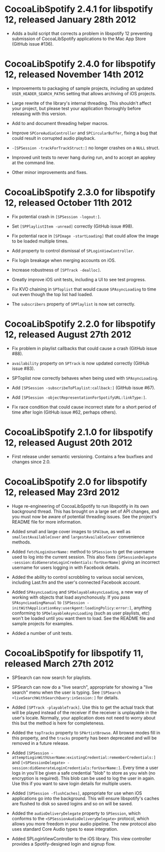 CocoaLibSpotify 2.4.1 for libspotify 12, released January 28th 2012
===================================================================

* Adds a build script that corrects a problem in libspotify 12 preventing submission of CocoaLibSpotify applications to the Mac App Store (GitHub issue #136).

CocoaLibSpotify 2.4.0 for libspotify 12, released November 14th 2012
====================================================================

* Improvements to packaging of sample projects, including an updated `USER_HEADER_SEARCH_PATHS` setting that allows archiving of iOS projects.

* Large rewrite of the library's internal threading. This shouldn't affect your project, but please test your application thoroughly before releasing with this version.

* Add to and document threading helper macros.

* Improve `SPCoreAudioController` and `SPCircularBuffer`, fixing a bug that could result in corrupted audio playback.

* `-[SPSession -trackForTrackStruct:]` no longer crashes on a `NULL` struct.

* Improved unit tests to never hang during run, and to accept an appkey at the command line.

* Other minor improvements and fixes.

CocoaLibSpotify 2.3.0 for libspotify 12, released October 11th 2012
===================================================================

* Fix potential crash in `[SPSession -logout:]`.

* Set `[SPPlaylistItem -unread]` correctly (GitHub issue #98).

* Fix potential race in `[SPImage -startLoading]` that could allow the image to be loaded multiple times.

* Add property to control dismissal of `SPLoginViewController`.

* Fix login breakage when merging accounts on iOS.

* Increase robustness of `[SPTrack -dealloc]`.

* Greatly improve iOS unit tests, including a UI to see test progress.

* Fix KVO chaining in `SPToplist` that would cause `SPAsyncLoading` to time out even though the top list had loaded.

* The `subscribers` property of `SPPlaylist` is now set correctly.


CocoaLibSpotify 2.2.0 for libspotify 12, released August 27th 2012
==================================================================

* Fix problem in playlist callbacks that could cause a crash (GitHub issue #88).

* `availability` property on `SPTrack` is now updated correctly (GitHub issue #83).

* SPToplist now correctly behaves when being used with `SPAsyncLoading`.

* Add `[SPSession -subscribeToPlaylist:callback:]` (GitHub issue #67).

* Add `[SPSession -objectRepresentationForSpotifyURL:linkType:]`.

* Fix race condition that could cause incorrect state for a short period of time after login (GitHub issue #62, perhaps others).


CocoaLibSpotify 2.1.0 for libspotify 12, released August 20th 2012
==================================================================

* First release under semantic versioning. Contains a few buxfixes and changes since 2.0.


CocoaLibSpotify 2.0 for libspotify 12, released May 23rd 2012
=============================================================

* Huge re-engineering of CocoaLibSpotify to run libspotify in its own background thread. This has brought on a large set of API changes, and you must now be aware of potential threading issues. See the project's README file for more information.

* Added small and large cover images to `SPAlbum`, as well as `smallestAvailableCover` and `largestAvailableCover` convenience methods.

* Added `fetchLoginUserName:` method to `SPSession` to get the username used to log into the current session. This also fixes `[SPSessionDelegate -session:didGenerateLoginCredentials:forUserName]` giving an incorrect username for users logging in with Facebook details.

* Added the ability to control scrobbling to various social services, including Last.fm and the user's connected Facebook account.

* Added `SPAsyncLoading` and `SPDelayableAsyncLoading`, a new way of working with objects that load asynchonously. If you pass `SPAsyncLoadingManual` to `[SPSession -initWithApplicationKey:userAgent:loadingPolicy:error:]`, anything conforming to `SPDelayableAsyncLoading` (such as user playlists, etc) won't be loaded until you want them to load. See the README file and sample projects for examples.

* Added a number of unit tests.


CocoaLibSpotify for libspotify 11, released March 27th 2012
===========================================================

* SPSearch can now search for playlists.

* SPSearch can now do a "live search", appropriate for showing a "live search" menu when the user is typing. See `[SPSearch +liveSearchWithSearchQuery:inSession:]` for details.

* Added `[SPTrack -playableTrack]`. Use this to get the actual track that will be played instead of the receiver if the receiver is unplayable in the user's locale.  Normally, your application does not need to worry about this but the method is here for completeness.

* Added the `topTracks` property to `SPArtistBrowse`. All browse modes fill in this property, and the `tracks` property has been deprecated and will be removed in a future release.

* Added `[SPSession -attemptLoginWithUserName:existingCredential:rememberCredentials:]` and `[<SPSessionDelegate> -session:didGenerateLoginCredentials:forUserName:]`. Every time a user logs in you'll be given a safe credential "blob" to store as you wish (no encryption is required). This blob can be used to log the user in again. Use this if you want to save login details for multiple users.

* Added `[SPSession -flushCaches]`, appropriate for use when iOS applications go into the background. This will ensure libspotify's caches are flushed to disk so saved logins and so on will be saved.

* Added the `audioDeliveryDelegate` property to `SPSession`, which conforms to the `<SPSessionAudioDeliveryDelegate>` protocol, which allows you more freedom in your audio pipeline. The new protocol also uses standard Core Audio types to ease integration.

* Added SPLoginViewController to the iOS library. This view controller provides a Spotify-designed login and signup flow.